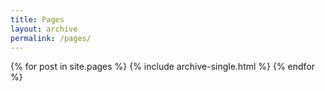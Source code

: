 ```yaml
---
title: Pages
layout: archive
permalink: /pages/
---
```


{% for post in site.pages %}
  {% include archive-single.html %}
{% endfor %}
